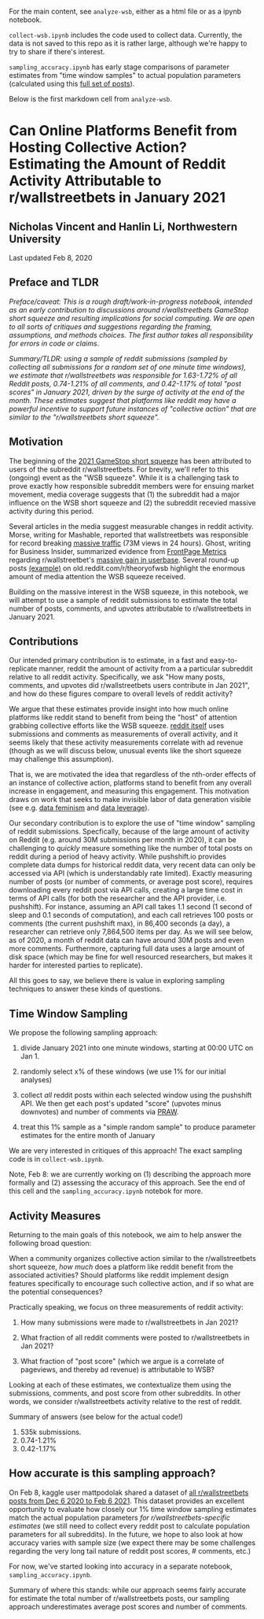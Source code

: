 For the main content, see `analyze-wsb`, either as a html file or as a ipynb notebook.

`collect-wsb.ipynb` includes the code used to collect data. 
Currently, the data is not saved to this repo as it is rather large, although we're happy to try to share if there's interest.

`sampling_accuracy.ipynb` has early stage comparisons of parameter estimates from "time window samples" to actual population parameters
(calculated using this [full set of posts](https://old.reddit.com/r/datasets/comments/lfbddy/all_available_posts_and_comments_from/)).


Below is the first markdown cell from `analyze-wsb`.

# Can Online Platforms Benefit from Hosting Collective Action? Estimating the Amount of Reddit Activity Attributable to r/wallstreetbets in January 2021
## Nicholas Vincent and Hanlin Li, Northwestern University
Last updated Feb 8, 2020

## Preface and TLDR
*Preface/caveat: This is a rough draft/work-in-progress notebook, intended as an early
contribution to discussions around r/wallstreetbets GameStop short squeeze and resulting implications
for social computing. We are open to all sorts of critiques and suggestions
regarding the framing, assumptions, and methods choices. The first author takes
all responsibility for errors in code or claims*.

*Summary/TLDR: using a sample of reddit submissions (sampled by collecting all submissions for a
random set of one minute time windows), we estimate that r/wallstreetbets was responsible for
1.63-1.72% of all Reddit posts, 0.74-1.21% of all comments, and 0.42-1.17% of
total "post scores" in January 2021,
driven by the surge of activity at the end of the month. 
These estimates suggest that platforms like reddit may have a
powerful incentive to support future instances of "collective action" that are similar to
the "r/wallstreetbets short squeeze".*


## Motivation
The beginning of the [2021 GameStop short squeeze](https://en.wikipedia.org/wiki/GameStop_short_squeeze)
has been attributed to users of the subreddit r/wallstreetbets. 
For brevity, we'll refer to this (ongoing) event as the "WSB squeeze".
While it is a challenging task to prove exactly how responsible subreddit members were for ensuing market movement,
media coverage suggests that (1) the subreddit had a major influence on the WSB short squeeze and
(2) the subreddit recevied massive activity during this period.

Several articles in the media suggest measurable changes in reddit activity. 
Morse, writing for Mashable, reported that wallstreetbets was responsible for
record breaking
[massive traffic](https://mashable.com/article/reddit-wallstreetbets-subreddit-record-traffic-gamestop/)
(73M views in 24 hours).
Ghost, writing for Business Insider, summarized evidence from
[FrontPage Metrics](https://frontpagemetrics.com/) regarding
r/wallstreetbet's
[massive gain in userbase](https://www.businessinsider.com/wallstreetbets-fastest-growing-subreddit-hits-58-million-users-2021-1).
Several round-up posts [(example)](https://old.reddit.com/r/theoryofwsb/comments/l8uom9/press_roundup_through_30_january_2021/)
on old.reddit.com/r/theoryofwsb highlight the enormous amount of media attention the WSB squeeze received.

Building on the massive interest in the WSB squeeze, in this notebook, we will attempt to use a sample of reddit submissions to estimate the total
number of posts, comments, and upvotes attributable to r/wallstreetbets in January 2021.


## Contributions
Our intended primary contribution is to estimate, in a fast and easy-to-replicate manner,
reddit the amount of activity from a a particular subreddit relative to all reddit activity.
Specifically, we ask "How many posts, comments, and upvotes did r/wallstreetbets users contribute in Jan 2021", and
how do these figures compare to overall levels of reddit activity?

We argue that these estimates provide insight into how much online platforms like
reddit stand to benefit from being the "host" of attention grabbing collective efforts like
the WSB squeeze.
[reddit itself](https://redditblog.com/2020/12/08/reddits-2020-year-in-review/) uses submissions and comments
as measurements of overall activity,
and it seems likely that these activity measurements correlate with ad revenue (though
as we will discuss below, unusual events like the short squeeze may challenge this assumption).

That is, we are motivated the idea that regardless of the nth-order effects of
an instance of collective action, platforms stand to benefit from any overall
increase in engagement, and measuring this engagement. This motivation
draws on work
that seeks to make invisible labor of data generation visible
(see e.g. [data feminism](https://data-feminism.mitpress.mit.edu/) and [data leverage](https://arxiv.org/abs/2012.09995)).

Our secondary contribution is to explore the use of "time window" sampling of reddit submissions.
Specfically, because of the large amount of activity on Reddit
(e.g. around 30M submissions per month in 2020),
it can be challenging to *quickly* measure something like
the number of total posts on reddit during a period of heavy activity.
While pushshift.io provides complete data dumps for historical reddit data,
very recent data can only be accessed via API (which is understandably rate limited). 
Exactly measuring number of posts (or number of comments, or average post score),
requires downloading every reddit post via API calls, creating
a large time cost in terms of API calls (for both the researcher and the API provider, i.e. pushshift).
For instance, assuming an API call takes 1.1 second (1 second of sleep and 0.1 seconds of computation),
and each call retrieves 100 posts or comments (the current pushshift max),
in 86,400 seconds (a day), a researcher can retrieve only 7,864,500 items per day.
As we will see below, as of 2020, a month
of reddit data can have around 30M posts and even more comments.
Furthermore, capturing full data uses a large amount of disk space (which may be fine for well resourced researchers, but makes it harder
for interested parties to replicate).

All this goes to say, we believe there is value in exploring sampling techniques to answer these
kinds of questions.


## Time Window Sampling
We propose the following sampling approach:

1) divide January 2021 into one minute windows, starting at 00:00 UTC on Jan 1.

2) randomly select x% of these windows (we use 1% for our initial analyses)

3) collect *all* reddit posts within each selected window using the pushshift API. 
We then get each post's updated "score" (upvotes minus downvotes) and number of comments
via [PRAW](https://praw.readthedocs.io/en/latest/).

4) treat this 1% sample as a "simple random sample" to produce parameter estimates for the entire month of January

We are very interested in critiques of this approach! The exact sampling code is in `collect-wsb.ipynb`.

Note, Feb 8: we are currently working on (1) describing the approach more formally and
(2) assessing the accuracy of this approach. See the end of this cell and the `sampling_accuracy.ipynb` notebok
for more.

## Activity Measures

Returning to the main goals of this notebook, we aim to help answer the following broad question:

When a community organizes collective action similar to the r/wallstreetbets short squeeze,
*how much* does a platform like reddit benefit from the associated activities?
Should platforms like reddit implement design features specifically
to encourage such collective action, and if so what are the potential consequences?

Practically speaking, we focus on three measurements of reddit activity:

1) How many submissions were made to r/wallstreetbets in Jan 2021? 

2) What fraction of all reddit comments were posted to r/wallstreetbets in Jan 2021?

3) What fraction of "post score"
(which we argue is a correlate of pageviews, and thereby ad revenue) is attributable to WSB?

Looking at each of these estimates, we contextualize them using the submissions, comments, and post score from
other subreddits. In other words, we consider r/wallstreetbets activity relative to the rest of reddit.

Summary of answers (see below for the actual code!)

1) 535k submissions.
2) 0.74-1.21%
3) 0.42-1.17%

## How accurate is this sampling approach?
On Feb 8, kaggle user mattpodolak shared a dataset of [all r/wallstreetbets posts from Dec 6 2020 to Feb 6 2021](https://old.reddit.com/r/datasets/comments/lfbddy/all_available_posts_and_comments_from/).
This dataset provides an excellent opportunity to evaluate how closely our 1% time window sampling 
estimates match the actual population parameters *for r/wallstreetbets-specific estimates*
(we still need to collect every reddit post to calculate population parameters for all subreddits).
In the future, we hope to also look at how accuracy varies with sample size
(we expect there may be some challenges regarding the very long tail nature of reddit post scores, # comments, etc.)

For now, we've started looking into accuracy in a separate notebook,
`sampling_accuracy.ipynb`.

Summary of where this stands: while our approach seems fairly accurate for estimate the total number of
r/wallstreetbets posts, our sampling approach underestimates average post scores and number of comments.
